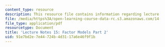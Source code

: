 ```yaml
---
content_type: resource
description: This resource file contains information regarding lecture 15.
file: /media/https%3A/open-learning-course-data-rc.s3.amazonaws.com/14-384-time-series-analysis-fall-2013/91e7bd2e7e44724b4d3117a6e46f9f1b_MIT14_384F13_lec15.pdf
file_type: application/pdf
resourcetype: Document
title: 'Lecture Notes 15: Factor Models Part 2'
uid: 91e7bd2e-7e44-724b-4d31-17a6e46f9f1b
---
```

